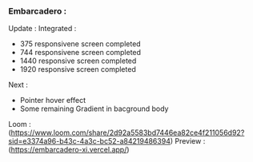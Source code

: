 ### Embarcadero :
Update : 
Integrated  :
- 375 responsivene screen completed
- 744 responsivene screen completed
- 1440 responsive screen completed
- 1920 responsive screen completed

Next : 
- Pointer hover effect
- Some remaining Gradient in bacground body



Loom : (https://www.loom.com/share/2d92a5583bd7446ea82ce4f211056d92?sid=e3374a96-b43c-4a3c-bc52-a84219486394)
Preview : (https://embarcadero-xi.vercel.app/)
